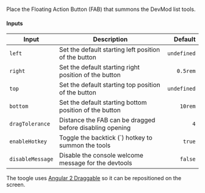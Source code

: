 ### <devmod-toggle>

Place the Floating Action Button (FAB) that summons the DevMod list tools.

#### Inputs

| Input            | Description                                              |     Default |
| ---------------- | -------------------------------------------------------- | ----------: |
| `left`           | Set the default starting left position of the button     | `undefined` |
| `right`          | Set the default starting right position of the button    |    `0.5rem` |
| `top`            | Set the default starting top position of the button      | `undefined` |
| `bottom`         | Set the default starting bottom position of the button   |     `10rem` |
| `dragTolerance`  | Distance the FAB can be dragged before disabling opening |         `4` |
| `enableHotkey`   | Toggle the backtick (\`) hotkey to summon the tools      |      `true` |
| `disableMessage` | Disable the console welcome message for the devtools     |     `false` |

The toogle uses [Angular 2 Draggable](https://www.npmjs.com/package/angular2-draggable) so it can be repositioned on the screen.

